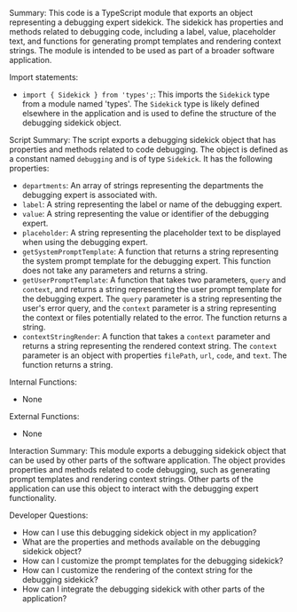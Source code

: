 Summary:
This code is a TypeScript module that exports an object representing a debugging expert sidekick. The sidekick has properties and methods related to debugging code, including a label, value, placeholder text, and functions for generating prompt templates and rendering context strings. The module is intended to be used as part of a broader software application.

Import statements:
- `import { Sidekick } from 'types';`: This imports the `Sidekick` type from a module named 'types'. The `Sidekick` type is likely defined elsewhere in the application and is used to define the structure of the debugging sidekick object.

Script Summary:
The script exports a debugging sidekick object that has properties and methods related to code debugging. The object is defined as a constant named `debugging` and is of type `Sidekick`. It has the following properties:
- `departments`: An array of strings representing the departments the debugging expert is associated with.
- `label`: A string representing the label or name of the debugging expert.
- `value`: A string representing the value or identifier of the debugging expert.
- `placeholder`: A string representing the placeholder text to be displayed when using the debugging expert.
- `getSystemPromptTemplate`: A function that returns a string representing the system prompt template for the debugging expert. This function does not take any parameters and returns a string.
- `getUserPromptTemplate`: A function that takes two parameters, `query` and `context`, and returns a string representing the user prompt template for the debugging expert. The `query` parameter is a string representing the user's error query, and the `context` parameter is a string representing the context or files potentially related to the error. The function returns a string.
- `contextStringRender`: A function that takes a `context` parameter and returns a string representing the rendered context string. The `context` parameter is an object with properties `filePath`, `url`, `code`, and `text`. The function returns a string.

Internal Functions:
- None

External Functions:
- None

Interaction Summary:
This module exports a debugging sidekick object that can be used by other parts of the software application. The object provides properties and methods related to code debugging, such as generating prompt templates and rendering context strings. Other parts of the application can use this object to interact with the debugging expert functionality.

Developer Questions:
- How can I use this debugging sidekick object in my application?
- What are the properties and methods available on the debugging sidekick object?
- How can I customize the prompt templates for the debugging sidekick?
- How can I customize the rendering of the context string for the debugging sidekick?
- How can I integrate the debugging sidekick with other parts of the application?